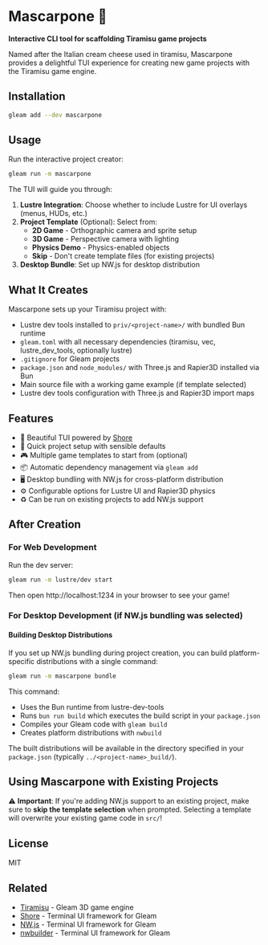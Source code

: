 # Mascarpone 🧀

**Interactive CLI tool for scaffolding Tiramisu game projects**

Named after the Italian cream cheese used in tiramisu, Mascarpone provides a delightful TUI experience for creating new game projects with the Tiramisu game engine.

## Installation

```bash
gleam add --dev mascarpone
```

## Usage

Run the interactive project creator:

```bash
gleam run -m mascarpone
```

The TUI will guide you through:

1. **Lustre Integration**: Choose whether to include Lustre for UI overlays (menus, HUDs, etc.)
2. **Project Template** (Optional): Select from:
   - **2D Game** - Orthographic camera and sprite setup
   - **3D Game** - Perspective camera with lighting
   - **Physics Demo** - Physics-enabled objects
   - **Skip** - Don't create template files (for existing projects)
3. **Desktop Bundle**: Set up NW.js for desktop distribution

## What It Creates

Mascarpone sets up your Tiramisu project with:

- Lustre dev tools installed to `priv/<project-name>/` with bundled Bun runtime
- `gleam.toml` with all necessary dependencies (tiramisu, vec, lustre_dev_tools, optionally lustre)
- `.gitignore` for Gleam projects
- `package.json` and `node_modules/` with Three.js and Rapier3D installed via Bun
- Main source file with a working game example (if template selected)
- Lustre dev tools configuration with Three.js and Rapier3D import maps


## Features

- 🎨 Beautiful TUI powered by [Shore](https://hexdocs.pm/shore/)
- 🚀 Quick project setup with sensible defaults
- 🎮 Multiple game templates to start from (optional)
- 📦 Automatic dependency management via `gleam add`
- 🖥️ Desktop bundling with NW.js for cross-platform distribution
- ⚙️ Configurable options for Lustre UI and Rapier3D physics
- ♻️ Can be run on existing projects to add NW.js support

## After Creation

### For Web Development

Run the dev server:

```bash
gleam run -m lustre/dev start
```

Then open http://localhost:1234 in your browser to see your game!

### For Desktop Development (if NW.js bundling was selected)

#### Building Desktop Distributions

If you set up NW.js bundling during project creation, you can build platform-specific distributions with a single command:

```bash
gleam run -m mascarpone bundle
```

This command:
- Uses the Bun runtime from lustre-dev-tools
- Runs `bun run build` which executes the build script in your `package.json`
- Compiles your Gleam code with `gleam build`
- Creates platform distributions with `nwbuild`

The built distributions will be available in the directory specified in your `package.json` (typically `../<project-name>_build/`).

## Using Mascarpone with Existing Projects

⚠️ **Important**: If you're adding NW.js support to an existing project, make sure to **skip the template selection** when prompted. Selecting a template will overwrite your existing game code in `src/`!


## License

MIT

## Related

- [Tiramisu](https://github.com/renatillas/tiramisu) - Gleam 3D game engine
- [Shore](https://hexdocs.pm/shore/) - Terminal UI framework for Gleam
- [NW.js](https://nwjs.io/) - Terminal UI framework for Gleam
- [nwbuilder](https://github.com/nwutils/nw-builder) - Terminal UI framework for Gleam

